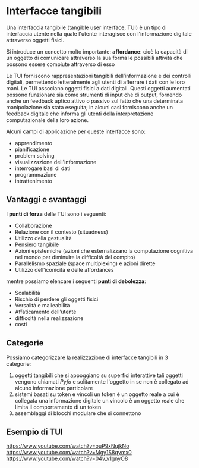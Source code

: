 ﻿# Interfacce tangibili

Una interfaccia tangibile (tangible user interface, TUI) è un tipo di interfaccia utente nella quale l'utente interagisce con l'informazione digitale attraverso oggetti fisici.

Si introduce un concetto molto importante:
**affordance**: cioè la capacità di un oggetto di comunicare attraverso la sua forma le possibili attività che possono essere compiute attraverso di esso

Le TUI forniscono rappresentazioni tangibili dell’informazione e dei controlli digitali, permettendo letteralmente agli utenti di afferrare i dati con le loro mani.
Le TUI associano oggetti fisici a dati digitali.
Questi oggetti aumentati possono funzionare sia come strumenti di input che di output, fornendo anche un feedback aptico attivo o passivo sul fatto che una determinata manipolazione sia stata eseguita; in alcuni casi forniscono anche un feedback digitale che informa gli utenti della interpretazione computazionale della loro azione.

Alcuni campi di applicazione per queste interfacce sono:
- apprendimento
- pianificazione
- problem solving
- visualizzazione dell'informazione
- interrogare basi di dati
- programmazione
- intrattenimento


## Vantaggi e svantaggi

I **punti di forza** delle TUI sono i seguenti:

- Collaborazione
- Relazione con il contesto (situadness)
- Utilizzo della gestualità
- Pensiero tangibile
- Azioni epistemiche (azioni che esternalizzano la computazione cognitiva nel mondo per diminuire la difficoltà del compito)
- Parallelismo spaziale (space multiplexing) e azioni dirette 
- Utilizzo dell’iconicità e delle affordances

mentre possiamo elencare i seguenti **punti di debolezza**:

- Scalabilità
- Rischio di perdere gli oggetti fisici
- Versalità e malleabilità
- Affaticamento dell’utente
- difficoltà nella realizzazione
- costi

## Categorie

Possiamo categorizzare la realizzazione di interfacce tangibili in 3 categorie:
1. oggetti tangibili che si appoggiano su superfici interattive
	tali oggetti vengono chiamati *Pyfo* e solitamente l'oggetto in se non è collegato ad alcuno informazione particolare
2. sistemi basati su token e vincoli
	un token è un oggetto reale a cui è collegata una informazione digitale
	un vincolo è un oggetto reale che limita il comportamento di un token
3. assemblaggi di blocchi modulare che si connettono



## Esempio di TUI
https://www.youtube.com/watch?v=ouP9xNujkNo
https://www.youtube.com/watch?v=Mgy1S8qymx0
https://www.youtube.com/watch?v=04v_v1gnyO8
